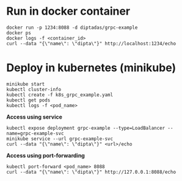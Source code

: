 # Run in docker container

```
docker run -p 1234:8088 -d diptadas/grpc-example
docker ps
docker logs -f <container_id>
curl --data "{\"name\": \"dipta\"}" http://localhost:1234/echo
```

# Deploy in kubernetes (minikube)

```
minikube start
kubectl cluster-info
kubectl create -f k8s_grpc_example.yaml
kubectl get pods
kubectl logs -f <pod_name>
```

**Access using service**

```
kubectl expose deployment grpc-example --type=LoadBalancer --name=grpc-example-svc
minikube service --url grpc-example-svc
curl --data "{\"name\": \"dipta\"}" <url>/echo
```

**Access using port-forwarding**

```
kubectl port-forward <pod_name> 8088
curl --data "{\"name\": \"dipta\"}" http://127.0.0.1:8088/echo
```
